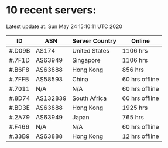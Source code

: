# 10 recent servers:

Latest update at: Sun May 24 15:10:11 UTC 2020

| ID | ASN | Server Country | Online |
| -- | --- | -------------- | ------ |
| #.D09B | AS174 | United States | 1106 hrs |
| #.7F1D | AS63949 | Singapore | 1106 hrs |
| #.B6F8 | AS63888 | Hong Kong | 856 hrs |
| #.7FFB | AS58593 | China | 60 hrs offline |
| #.7011 | N/A | N/A | 60 hrs offline |
| #.8D74 | AS132839 | South Africa | 60 hrs offline |
| #.BD3E | AS63888 | Hong Kong | 1925 hrs |
| #.2A79 | AS63949 | Japan | 765 hrs |
| #.F466 | N/A | N/A | 60 hrs offline |
| #.33B9 | AS63888 | Hong Kong | 12 hrs offline |

